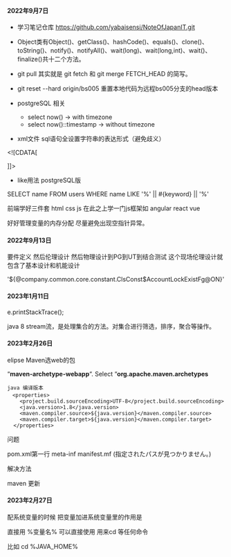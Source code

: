 #### 2022年9月7日

- 学习笔记仓库
https://github.com/yabaisensi/NoteOfJapanIT.git

- Object类有Object()、getClass()、hashCode()、equals()、clone()、toString()、notify()、notifyAll()、wait(long)、wait(long,int)、wait()、finalize()共十二个方法。

- git pull 其实就是 git fetch 和 git merge FETCH_HEAD 的简写。
- git reset --hard origin/bs005 重置本地代码为远程bs005分支的head版本

- postgreSQL 相关
    - select now()  -> with timezone
    - select now()::timestamp -> without timezone 

- xml文件 sql语句全设置字符串的表达形式（避免歧义）

\<![CDATA[

]]>

- like用法 postgreSQL版

SELECT
  name
FROM
  users
WHERE
  name LIKE '%' || #{keyword} || '%'

前端学好三件套 html css js
在此之上学一门js框架如 angular react vue

好好管理变量的内存分配 尽量避免出现空指针异常。

#### 2022年9月13日

要件定义 然后伦理设计 然后物理设计到PG到UT到结合测试
这个现场伦理设计就包含了基本设计和机能设计

'${@company.common.core.constant.ClsConst$AccountLockExistFg@ON}'

#### 2023年1月11日

e.printStackTrace();


java 8 stream流，是处理集合的方法。对集合进行筛选，排序，聚合等操作。

#### 2023年2月26日

elipse Maven选web的包

“**maven-archetype-webapp**“. Select “**org.apache.maven.archetypes**

```
java 编译版本
　<properties>
    <project.build.sourceEncoding>UTF-8</project.build.sourceEncoding>
    <java.version>1.8</java.version>
    <maven.compiler.source>${java.version}</maven.compiler.source>
    <maven.compiler.target>${java.version}</maven.compiler.target>
  </properties>
```

问题

pom.xml第一行   meta-inf manifest.mf (指定されたパスが見つかりません。)

解决方法

maven 更新

#### 2023年2月27日

配系统变量的时候 把变量加进系统变量里的作用是

直接用 %变量名% 可以直接使用 用来cd 等任何命令 

比如 cd %JAVA_HOME%

